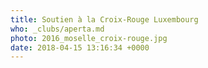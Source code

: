 ```yaml
---
title: Soutien à la Croix-Rouge Luxembourg
who: _clubs/aperta.md
photo: 2016_moselle_croix-rouge.jpg
date: 2018-04-15 13:16:34 +0000
---
```



